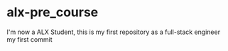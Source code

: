 # alx-pre_course
 I'm now a ALX Student, this is my first repository as a full-stack engineer
my first commit

